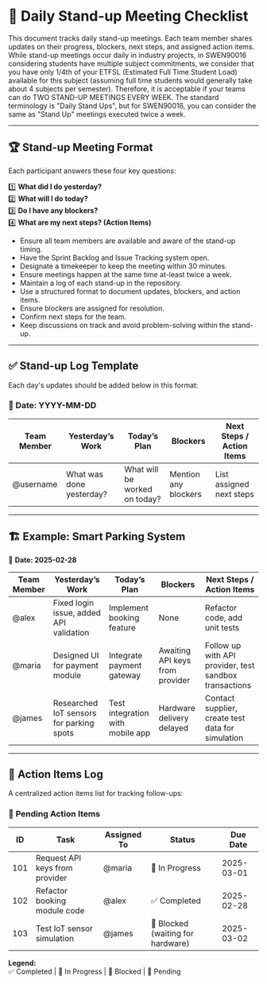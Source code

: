 # 🚀 Daily Stand-up Meeting Checklist

This document tracks daily stand-up meetings. Each team member shares updates on their progress, blockers, next steps, and assigned action items.
While stand-up meetings occur daily in industry projects, in SWEN90016 considering students have multiple subject commitments, we consider that you have only 1/4th of your ETFSL (Estimated Full Time Student Load) available for this subject (assuming full time students would generally take about 4 subjects per semester). Therefore, it is acceptable if your teams can do TWO STAND-UP MEETINGS EVERY WEEK. The standard terminology is "Daily Stand Ups", but for SWEN90016, you can consider the same as "Stand Up" meetings executed twice a week.

---

## 🏆 **Stand-up Meeting Format**
Each participant answers these four key questions:

1️⃣ **What did I do yesterday?**  
2️⃣ **What will I do today?**  
3️⃣ **Do I have any blockers?**  
4️⃣ **What are my next steps? (Action Items)**  

- Ensure all team members are available and aware of the stand-up timing.  
- Have the Sprint Backlog and Issue Tracking system open.  
- Designate a timekeeper to keep the meeting within 30 minutes.  
- Ensure meetings happen at the same time at-least twice a week.  
- Maintain a log of each stand-up in the repository.  
- Use a structured format to document updates, blockers, and action items.  
- Ensure blockers are assigned for resolution.  
- Confirm next steps for the team.  
- Keep discussions on track and avoid problem-solving within the stand-up.  
---

## ✅ **Stand-up Log Template**
Each day's updates should be added below in this format:

### 📅 Date: YYYY-MM-DD
| **Team Member** | **Yesterday’s Work** | **Today’s Plan** | **Blockers** | **Next Steps / Action Items** |
|--------------|------------------|-------------|---------|------------------|
| @username | What was done yesterday? | What will be worked on today? | Mention any blockers | List assigned next steps |

---

## 🏗️ **Example: Smart Parking System**
📅 **Date: 2025-02-28**  

| **Team Member** | **Yesterday’s Work** | **Today’s Plan** | **Blockers** | **Next Steps / Action Items** |
|--------------|------------------|-------------|---------|------------------|
| @alex | Fixed login issue, added API validation | Implement booking feature | None | Refactor code, add unit tests |
| @maria | Designed UI for payment module | Integrate payment gateway | Awaiting API keys from provider | Follow up with API provider, test sandbox transactions |
| @james | Researched IoT sensors for parking spots | Test integration with mobile app | Hardware delivery delayed | Contact supplier, create test data for simulation |

---

## 📌 **Action Items Log**
A centralized action items list for tracking follow-ups:

### 📅 **Pending Action Items**
| **ID** | **Task** | **Assigned To** | **Status** | **Due Date** |
|----|----------|------------|----------|---------|
| 101 | Request API keys from provider | @maria | 🔄 In Progress | 2025-03-01 |
| 102 | Refactor booking module code | @alex | ✅ Completed | 2025-02-28 |
| 103 | Test IoT sensor simulation | @james | 🛑 Blocked (waiting for hardware) | 2025-03-02 |

**Legend:**  
✅ Completed | 🔄 In Progress | 🛑 Blocked | 🚧 Pending  

